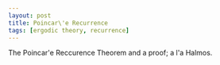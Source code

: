```yaml
---
layout: post
title: Poincar\'e Recurrence
tags: [ergodic theory, recurrence]
---
```


The Poincar\'e Reccurence Theorem and a proof; a l\'a Halmos.
